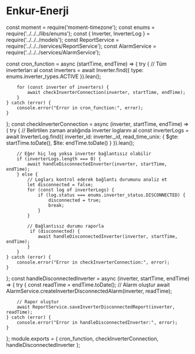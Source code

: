 # Enkur-Enerji
const moment = require('moment-timezone');
const enums = require('../../../libs/enums');
const { Inverter, InverterLog } = require('../../../models');
const ReportService = require('../../../services/ReportService');
const AlarmService = require('../../../services/AlarmService');


const cron_function = async (startTime, endTime) => {
    try {
        // Tüm inverterları al
        const inverters = await Inverter.find({ type: enums.inverter_types.ACTIVE }).lean();

        for (const inverter of inverters) {
            await checkInverterConnection(inverter, startTime, endTime);
        }
    } catch (error) {
        console.error("Error in cron_function:", error);
    }
};
const checkInverterConnection = async (inverter, startTime, endTime) => {
    try {
        // Belirtilen zaman aralığında inverter loglarını al
        const inverterLogs = await InverterLog.find({
            inverter_id: inverter._id,
            read_time_unix: {
                $gte: startTime.toDate(),
                $lte: endTime.toDate()
            }
        }).lean();

        // Eğer hiç log yoksa inverter bağlantısız olabilir
        if (inverterLogs.length === 0) {
            await handleDisconnectedInverter(inverter, startTime, endTime);
        } else {
            // Logları kontrol ederek bağlantı durumunu analiz et
            let disconnected = false;
            for (const log of inverterLogs) {
                if (log.status === enums.inverter_status.DISCONNECTED) {
                    disconnected = true;
                    break;
                }
            }

            // Bağlantısız durumu raporla
             if (disconnected) { 
                await handleDisconnectedInverter(inverter, startTime, endTime);
            }
        }
    } catch (error) {
        console.error("Error in checkInverterConnection:", error);
    }
};
const handleDisconnectedInverter = async (inverter, startTime, endTime) => {
    try {
        const readTime = endTime.toDate();
        // Alarm oluştur
        await AlarmService.createInverterDisconnectedAlarm(inverter, readTime);

        // Rapor oluştur
        await ReportService.saveInverterDisconnectedReport(inverter, readTime);
    } catch (error) {
        console.error("Error in handleDisconnectedInverter:", error);
    }
};
module.exports = {
    cron_function,
    checkInverterConnection,
    handleDisconnectedInverter
};

